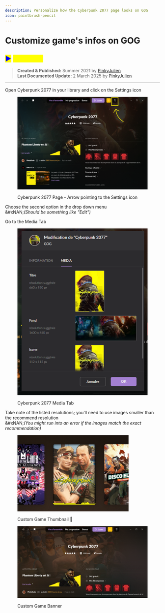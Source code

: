 ```yaml
---
description: Personalize how the Cyberpunk 2077 page looks on GOG
icon: paintbrush-pencil
---
```


# Customize game's infos on GOG

## <mark style="color:blue;">▶</mark> <mark style="color:yellow;">Summary</mark> <a href="#summary" id="summary"></a>

> **Created & Published:** Summer 2021 by [PinkyJulien](https://app.gitbook.com/u/iKTJipgsEBTEnUVSuliSjOUuiJq2 "mention")\
> **Last Documented Update:** 2 March 2025 by [PinkyJulien](https://app.gitbook.com/u/iKTJipgsEBTEnUVSuliSjOUuiJq2 "mention")

***



Open Cyberpunk 2077 in your library and click on the Settings icon

<figure><img src="../../.gitbook/assets/image (585).png" alt=""><figcaption><p>Cyberpunk 2077 Page - Arrow pointing to the Settings icon</p></figcaption></figure>

Choose the second option in the drop down menu \
&#xNAN;_(Should be something like "Edit")_

Go to the Media Tab

<figure><img src="../../.gitbook/assets/image (586).png" alt=""><figcaption><p>Cyberpunk 2077 Media Tab</p></figcaption></figure>

Take note of the listed resolutions; you'll need to use images smaller than the recommend resolution\
&#xNAN;_(You might run into an error if the images match the exact recommendation)_

<figure><img src="../../.gitbook/assets/image (587).png" alt=""><figcaption><p>Custom Game Thumbnail 🤠</p></figcaption></figure>

<figure><img src="../../.gitbook/assets/image (588).png" alt=""><figcaption><p>Custom Game Banner</p></figcaption></figure>
